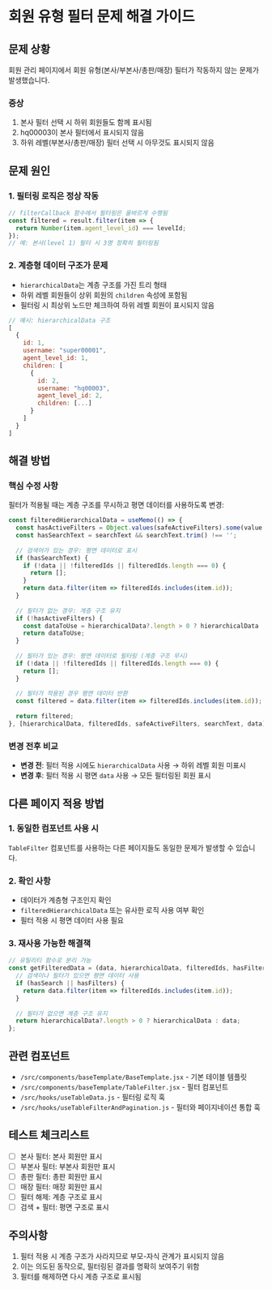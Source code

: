# 회원 유형 필터 문제 해결 가이드

## 문제 상황
회원 관리 페이지에서 회원 유형(본사/부본사/총판/매장) 필터가 작동하지 않는 문제가 발생했습니다.

### 증상
1. 본사 필터 선택 시 하위 회원들도 함께 표시됨
2. hq00003이 본사 필터에서 표시되지 않음
3. 하위 레벨(부본사/총판/매장) 필터 선택 시 아무것도 표시되지 않음

## 문제 원인

### 1. 필터링 로직은 정상 작동
```javascript
// filterCallback 함수에서 필터링은 올바르게 수행됨
const filtered = result.filter(item => {
  return Number(item.agent_level_id) === levelId;
});
// 예: 본사(level 1) 필터 시 3명 정확히 필터링됨
```

### 2. 계층형 데이터 구조가 문제
- `hierarchicalData`는 계층 구조를 가진 트리 형태
- 하위 레벨 회원들이 상위 회원의 `children` 속성에 포함됨
- 필터링 시 최상위 노드만 체크하여 하위 레벨 회원이 표시되지 않음

```javascript
// 예시: hierarchicalData 구조
[
  {
    id: 1,
    username: "super00001",
    agent_level_id: 1,
    children: [
      {
        id: 2,
        username: "hq00003", 
        agent_level_id: 2,
        children: [...]
      }
    ]
  }
]
```

## 해결 방법

### 핵심 수정 사항
필터가 적용될 때는 계층 구조를 무시하고 평면 데이터를 사용하도록 변경:

```javascript
const filteredHierarchicalData = useMemo(() => {
  const hasActiveFilters = Object.values(safeActiveFilters).some(value => value && value !== '');
  const hasSearchText = searchText && searchText.trim() !== '';
  
  // 검색어가 있는 경우: 평면 데이터로 표시
  if (hasSearchText) {
    if (!data || !filteredIds || filteredIds.length === 0) {
      return [];
    }
    return data.filter(item => filteredIds.includes(item.id));
  }
  
  // 필터가 없는 경우: 계층 구조 유지
  if (!hasActiveFilters) {
    const dataToUse = hierarchicalData?.length > 0 ? hierarchicalData : data;
    return dataToUse;
  }
  
  // 필터가 있는 경우: 평면 데이터로 필터링 (계층 구조 무시)
  if (!data || !filteredIds || filteredIds.length === 0) {
    return [];
  }
  
  // 필터가 적용된 경우 평면 데이터 반환
  const filtered = data.filter(item => filteredIds.includes(item.id));
  
  return filtered;
}, [hierarchicalData, filteredIds, safeActiveFilters, searchText, data]);
```

### 변경 전후 비교
- **변경 전**: 필터 적용 시에도 `hierarchicalData` 사용 → 하위 레벨 회원 미표시
- **변경 후**: 필터 적용 시 평면 `data` 사용 → 모든 필터링된 회원 표시

## 다른 페이지 적용 방법

### 1. 동일한 컴포넌트 사용 시
`TableFilter` 컴포넌트를 사용하는 다른 페이지들도 동일한 문제가 발생할 수 있습니다.

### 2. 확인 사항
- 데이터가 계층형 구조인지 확인
- `filteredHierarchicalData` 또는 유사한 로직 사용 여부 확인
- 필터 적용 시 평면 데이터 사용 필요

### 3. 재사용 가능한 해결책
```javascript
// 유틸리티 함수로 분리 가능
const getFilteredData = (data, hierarchicalData, filteredIds, hasFilters, hasSearch) => {
  // 검색이나 필터가 있으면 평면 데이터 사용
  if (hasSearch || hasFilters) {
    return data.filter(item => filteredIds.includes(item.id));
  }
  
  // 필터가 없으면 계층 구조 유지
  return hierarchicalData?.length > 0 ? hierarchicalData : data;
};
```

## 관련 컴포넌트
- `/src/components/baseTemplate/BaseTemplate.jsx` - 기본 테이블 템플릿
- `/src/components/baseTemplate/TableFilter.jsx` - 필터 컴포넌트
- `/src/hooks/useTableData.js` - 필터링 로직 훅
- `/src/hooks/useTableFilterAndPagination.js` - 필터와 페이지네이션 통합 훅

## 테스트 체크리스트
- [ ] 본사 필터: 본사 회원만 표시
- [ ] 부본사 필터: 부본사 회원만 표시
- [ ] 총판 필터: 총판 회원만 표시
- [ ] 매장 필터: 매장 회원만 표시
- [ ] 필터 해제: 계층 구조로 표시
- [ ] 검색 + 필터: 평면 구조로 표시

## 주의사항
1. 필터 적용 시 계층 구조가 사라지므로 부모-자식 관계가 표시되지 않음
2. 이는 의도된 동작으로, 필터링된 결과를 명확히 보여주기 위함
3. 필터를 해제하면 다시 계층 구조로 표시됨